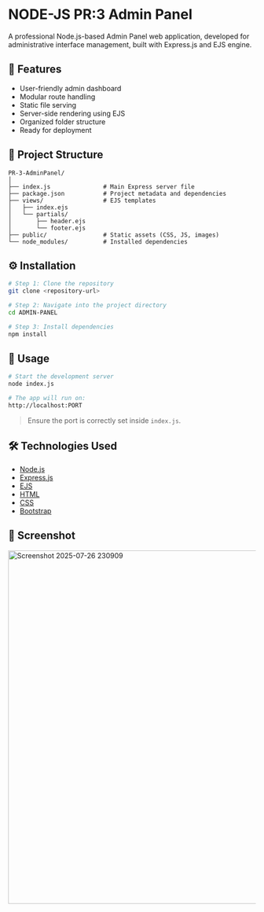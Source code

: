 # NODE-JS PR:3 Admin Panel

A professional Node.js-based Admin Panel web application, developed for administrative interface management, built with Express.js and EJS engine.

## 🚀 Features

- User-friendly admin dashboard
- Modular route handling
- Static file serving
- Server-side rendering using EJS
- Organized folder structure
- Ready for deployment

## 📁 Project Structure

```
PR-3-AdminPanel/
│
├── index.js               # Main Express server file
├── package.json           # Project metadata and dependencies
├── views/                 # EJS templates
│   ├── index.ejs
│   └── partials/
│       ├── header.ejs
│       └── footer.ejs
├── public/                # Static assets (CSS, JS, images)
└── node_modules/          # Installed dependencies
```

## ⚙️ Installation

```bash
# Step 1: Clone the repository
git clone <repository-url>

# Step 2: Navigate into the project directory
cd ADMIN-PANEL

# Step 3: Install dependencies
npm install
```

## 🧪 Usage

```bash
# Start the development server
node index.js

# The app will run on:
http://localhost:PORT
```

> Ensure the port is correctly set inside `index.js`.

## 🛠️ Technologies Used

- [Node.js](https://nodejs.org/)
- [Express.js](https://expressjs.com/)
- [EJS](https://ejs.co/)
- [HTML](https://developer.mozilla.org/en-US/docs/Glossary/HTML5)
- [CSS](https://developer.mozilla.org/en-US/docs/Web/CSS)
- [Bootstrap](https://getbootstrap.com/)


## 📸 Screenshot

<img width="1365" height="719" alt="Screenshot 2025-07-26 230909" src="https://github.com/user-attachments/assets/d34efa37-939e-414b-b562-77bf057c91f8" />


